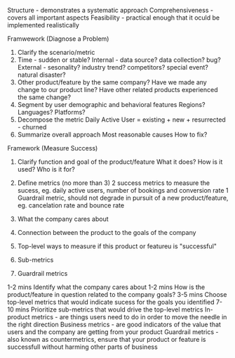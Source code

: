 Structure - demonstrates a systematic approach
Comprehensiveness - covers all important aspects
Feasibility - practical enough that it oculd be implemented realistically


Framwework (Diagnose a Problem)
1. Clarify the scenario/metric
2. Time - sudden or stable?
    Internal - data source? data collection? bug?
    External - sesonality? industry trend? competitors? special event? natural disaster?
3. Other product/feature by the same company?
    Have we made any change to our product line?
    Have other related products experienced the same change?
4. Segment by user demographic and behavioral features
    Regions?
    Languages?
    Platforms?
5. Decompose the metric
    Daily Active User = existing + new + resurrected - churned
6. Summarize overall approach
    Most reasonable causes
    How to fix?

Framework (Measure Success)
1. Clarify function and goal of the product/feature
    What it does? How is it used? Who is it for?
2. Define metrics (no more than 3)
    2 success metrics to measure the sucess, eg. daily active users, number of bookings and conversion rate
    1 Guardrail metric, should not degrade in pursuit of a new product/feature, eg. cancelation rate and bounce rate


1. What the company cares about
2. Connection between the product to the goals of the company
3. Top-level ways to measure if this product or featureu is "successful"
4. Sub-metrics
5. Guardrail metrics

1-2 mins Identify what the company cares about
1-2 mins How is the product/feature in question related to the company goals?
3-5 mins Choose top-level metrics that would indicate sucess for the goals you identified
7-10 mins Prioritize sub-metrics that would drive the top-level metrics
    In-product metrics - are things users need to do in order to move the needle in the right direction
    Business metrics - are good indicators of the value that users and the company are getting from your product
    Guardrail metrics - also known as countermetrics, ensure that your product or feature is successfull without harming other parts of business